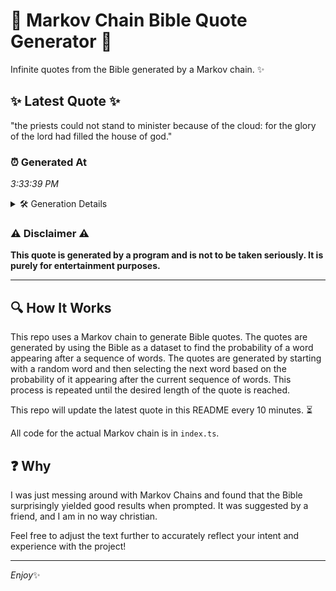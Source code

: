 # 📖 Markov Chain Bible Quote Generator 📖

Infinite quotes from the Bible generated by a Markov chain. ✨

## ✨ Latest Quote ✨
"the priests could not stand to minister because of the cloud: for the glory of the lord had filled the house of god."

### ⏰ Generated At
*3:33:39 PM*

<details>
    <summary>🛠️ Generation Details</summary>
    <p>
        <strong>🌱 Seed:</strong> the<br>
        <strong>🔄 Iterations:</strong> 22<br>
        <strong>📜 Context History:</strong><br>[ the ]: priests<br>[ the, priests ]: could<br>[ the, priests, could ]: not<br>[ the, priests, could, not ]: stand<br>[ the, priests, could, not, stand ]: to<br>[ the, priests, could, not, stand, to ]: minister<br>[ priests, could, not, stand, to, minister ]: because<br>[ could, not, stand, to, minister, because ]: of<br>[ not, stand, to, minister, because, of ]: the<br>[ stand, to, minister, because, of, the ]: cloud:<br>[ to, minister, because, of, the, cloud: ]: for<br>[ minister, because, of, the, cloud:, for ]: the<br>[ because, of, the, cloud:, for, the ]: glory<br>[ of, the, cloud:, for, the, glory ]: of<br>[ the, cloud:, for, the, glory, of ]: the<br>[ cloud:, for, the, glory, of, the ]: lord<br>[ for, the, glory, of, the, lord ]: had<br>[ the, glory, of, the, lord, had ]: filled<br>[ glory, of, the, lord, had, filled ]: the<br>[ of, the, lord, had, filled, the ]: house<br>[ the, lord, had, filled, the, house ]: of<br>[ lord, had, filled, the, house, of ]: god.<br>
    </p>
</details>

### ⚠️ Disclaimer ⚠️
**This quote is generated by a program and is not to be taken seriously. It is purely for entertainment purposes.**

---

## 🔍 How It Works

This repo uses a Markov chain to generate Bible quotes. The quotes are generated by using the Bible as a dataset to find the probability of a word appearing after a sequence of words. The quotes are generated by starting with a random word and then selecting the next word based on the probability of it appearing after the current sequence of words. This process is repeated until the desired length of the quote is reached.

This repo will update the latest quote in this README every 10 minutes. ⏳

All code for the actual Markov chain is in `index.ts`.

## ❓ Why

I was just messing around with Markov Chains and found that the Bible surprisingly yielded good results when prompted. 
It was suggested by a friend, and I am in no way christian.

Feel free to adjust the text further to accurately reflect your intent and experience with the project!

---

*Enjoy*✨
